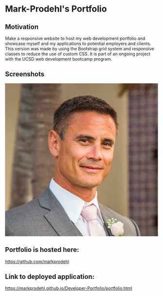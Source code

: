 # Mark-Prodehl's Portfolio

## Motivation

Make a responsive website to host my web development portfolio and showcase myself and my applications to potential employers and clients. This version was made by using the Bootstrap grid system and responsive classes to reduce the use of custom CSS. It is part of an ongoing project with the UCSD web development bootcamp program. 

## Screenshots

![About_ME](assets/images/MarkProfilePicture.JPG)

## Portfolio is hosted here: 
https://github.com/markprodehl

## Link to deployed application: 
https://markprodehl.github.io/Developer-Portfolio/portfolio.html
